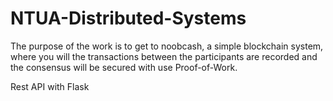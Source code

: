 # NTUA-Distributed-Systems

The purpose of the work is to get to noobcash, a simple blockchain system, where you will
the transactions between the participants are recorded and the consensus will be secured with
use Proof-of-Work.

Rest API with Flask




